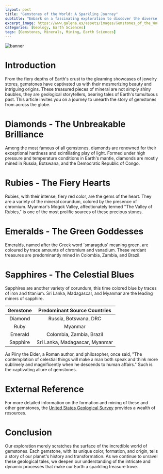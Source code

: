 ```yaml
---
layout: post
title: "Gemstones of the World: A Sparkling Journey"
subtitle: "Embark on a fascinating exploration to discover the diverse range of gemstones found across the globe."
excerpt_image: https://www.galena.es/assets/images/Gemstones_of_the_World.png
categories: [Geology, Earth Sciences]
tags: [Gemstones, Minerals, Mining, Earth Sciences]
---
```


![banner](https://www.galena.es/assets/images/Gemstones_of_the_World.png "A vibrant collage of various gemstones from around the world, including emeralds, sapphires, rubies, and amethysts, set against a backdrop of geological maps highlighting their regions of origin.")

# Introduction
From the fiery depths of Earth's crust to the gleaming showcases of jewelry stores, gemstones have captivated us with their mesmerizing beauty and intriguing origins. These treasured pieces of mineral are not simply shiny baubles, they are geological storytellers, bearing tales of Earth's tumultuous past. This article invites you on a journey to unearth the story of gemstones from across the globe.

# Diamonds - The Unbreakable Brilliance
Among the most famous of all gemstones, diamonds are renowned for their exceptional hardness and scintillating play of light. Formed under high pressure and temperature conditions in Earth's mantle, diamonds are mostly mined in Russia, Botswana, and the Democratic Republic of Congo.

# Rubies - The Fiery Hearts
Rubies, with their intense, fiery red color, are the gems of the heart. They are a variety of the mineral corundum, colored by the presence of chromium. Myanmar's Mogok Valley, affectionately termed "The Valley of Rubies," is one of the most prolific sources of these precious stones.

# Emeralds - The Green Goddesses
Emeralds, named after the Greek word 'smaragdus' meaning green, are coloured by trace amounts of chromium and vanadium. These verdant treasures are predominantly mined in Colombia, Zambia, and Brazil.

# Sapphires - The Celestial Blues
Sapphires are another variety of corundum, this time colored blue by traces of iron and titanium. Sri Lanka, Madagascar, and Myanmar are the leading miners of sapphire.

|   Gemstone   | Predominant Source Countries |
|:------------:|:----------------------------:|
|   Diamond   | Russia, Botswana, DRC        |
|    Ruby     | Myanmar                      |
|   Emerald   | Colombia, Zambia, Brazil     |
|   Sapphire  | Sri Lanka, Madagascar, Myanmar |

As Pliny the Elder, a Roman author, and philosopher, once said, "The contemplation of celestial things will make a man both speak and think more sublimely and magnificently when he descends to human affairs." Such is the captivating allure of gemstones.

# External Reference
For more detailed information on the formation and mining of these and other gemstones, the [United States Geological Survey](https://www.usgs.gov/) provides a wealth of resources.

# Conclusion
Our exploration merely scratches the surface of the incredible world of gemstones. Each gemstone, with its unique color, formation, and origin, tells a story of our planet's history and transformation. As we continue to unravel these geological tales, we deepen our understanding of the intricate and dynamic processes that make our Earth a sparkling treasure trove.